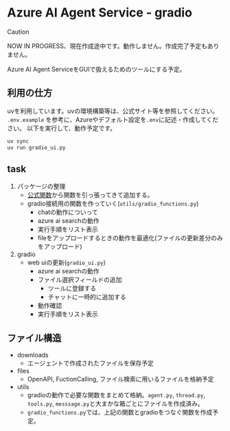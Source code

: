 # Azure AI Agent Service - gradio

> [!CAUTION]
> NOW IN PROGRESS、現在作成途中です。動作しません。作成完了予定もありません。

Azure AI Agent ServiceをGUIで扱えるためのツールにする予定。

## 利用の仕方

uvを利用しています。uvの環境構築等は、公式サイト等を参照してください。
`.env.example` を参考に、Azureやデフォルト設定を`.env`に記述・作成してください。
以下を実行して、動作予定です。

```bash
uv sync
uv run gradio_ui.py
```

## task

1. パッケージの整理
    - [公式関数](https://learn.microsoft.com/ja-jp/python/api/azure-ai-projects/azure.ai.projects?view=azure-python-preview)から関数を引っ張ってきて追加する。
    - gradio接続用の関数を作っていく(`utils/gradio_functions.py`)
        - chatの動作についって
        - azure ai searchの動作
        - 実行手順をリスト表示
        - fileをアップロードするときの動作を最適化(ファイルの更新差分のみをアップロード)
1. gradio
    - web uiの更新(`gradio_ui.py`)
        - azure ai searchの動作
        - ファイル選択フィールドの追加
            - ツールに登録する
            - チャットに一時的に追加する
        - 動作確認
        - 実行手順をリスト表示

## ファイル構造

- downloads
  - エージェントで作成されたファイルを保存予定
- files
  - OpenAPI, FuctionCalling, ファイル検索に用いるファイルを格納予定
- utils
  - gradioの動作で必要な関数をまとめて格納。`agent.py`, `thread.py`, `tools.py`, `messsage.py`と大まかな箱ごとにファイルを作成済み。
  - `gradio_functions.py`では、上記の関数とgradioをつなぐ関数を作成予定。
